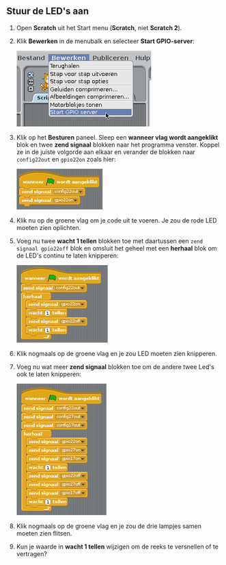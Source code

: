 ## Stuur de LED's aan

1. Open **Scratch** uit het Start menu (**Scratch**, niet **Scratch 2**).

2. Klik **Bewerken** in de menubalk en selecteer **Start GPIO-server**:
    
    ![](images/scratch1-1.png)

3. Klik op het **Besturen** paneel. Sleep een **wanneer vlag wordt aangeklikt** blok en twee **zend signaal** blokken naar het programma venster. Koppel ze in de juiste volgorde aan elkaar en verander de blokken naar `config22out` en `gpio22on` zoals hier:
    
    ![](images/scratch1-2.png)

4. Klik nu op de groene vlag om je code uit te voeren. Je zou de rode LED moeten zien oplichten.

5. Voeg nu twee **wacht 1 tellen** blokken toe met daartussen een `zend signaal gpio22off` blok en omsluit het geheel met een **herhaal** blok om de LED's continu te laten knipperen:
    
    ![](images/scratch1-3.png)

6. Klik nogmaals op de groene vlag en je zou LED moeten zien knipperen.

7. Voeg nu wat meer **zend signaal** blokken toe om de andere twee Led's ook te laten knipperen:
    
    ![](images/scratch1-4.png)

8. Klik nogmaals op de groene vlag en je zou de drie lampjes samen moeten zien flitsen.

9. Kun je waarde in **wacht 1 tellen** wijzigen om de reeks te versnellen of te vertragen?
